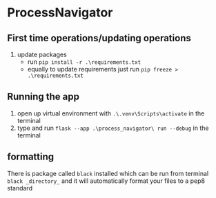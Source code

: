 # ProcessNavigator


## First time operations/updating operations
1. update packages
    - run ```pip install -r .\requirements.txt```
    - equally to update requirements just run ```pip freeze > .\requirements.txt```

## Running the app
1. open up virtual environment with ```.\.venv\Scripts\activate``` in the terminal
2. type and run ```flask --app .\process_navigator\ run --debug``` in the terminal

## formatting
There is package called ```black``` installed which can be run from terminal ```black _directory_``` and it will automatically format your files to a pep8 standard